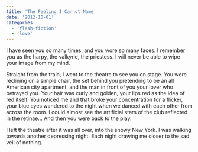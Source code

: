 ```yaml
---
title: 'The Feeling I Cannot Name'
date: '2012-10-01'
categories:
  - 'flash-fiction'
  - 'love'
---
```


I have seen you so many times, and you wore so many faces. I remember you as the
harpy, the valkyrie, the priestess. I will never be able to wipe your image from
my mind.

<!-- truncate -->


Straight from the train, I went to the theatre to see you on stage. You were
reclining on a simple chair, the set behind you pretending to be an all American
city apartment, and the man in front of you your lover who betrayed you. Your
hair was curly and golden, your lips red as the idea of red itself. You noticed
me and that broke your concentration for a flicker, your blue eyes wandered to
the night when we danced with each other from across the room. I could almost
see the artificial stars of the club reflected in the retinae... And then you
were back to the play.

I left the theatre after it was all over, into the snowy New York. I was walking
towards another depressing night. Each night drawing me closer to the sad veil
of nothing.
